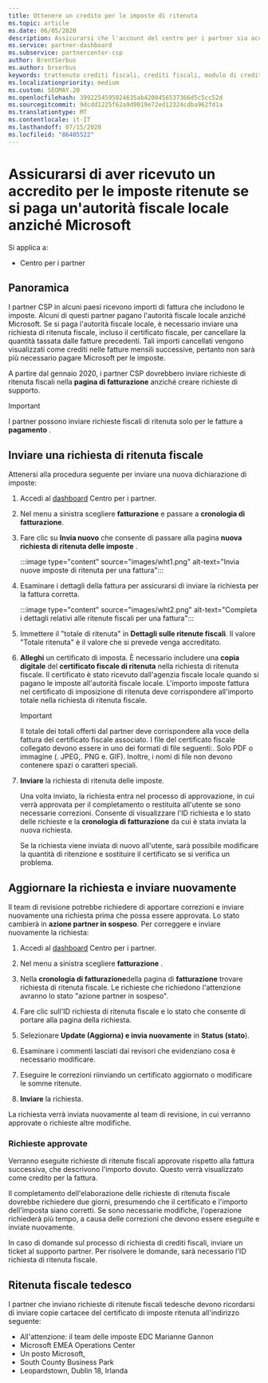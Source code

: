 ```yaml
---
title: Ottenere un credito per le imposte di ritenuta
ms.topic: article
ms.date: 06/05/2020
description: Assicurarsi che l'account del centro per i partner sia accreditato per la ritenuta fiscale creando una richiesta di ritenuta fiscale nel centro per i partner.
ms.service: partner-dashboard
ms.subservice: partnercenter-csp
author: BrentSerbus
ms.author: brserbus
keywords: trattenuto crediti fiscali, crediti fiscali, modulo di credito fiscale tedesco, certificati fiscali, crediti
ms.localizationpriority: medium
ms.custom: SEOMAY.20
ms.openlocfilehash: 3992254595024635ab4200456537366d5c5cc52d
ms.sourcegitcommit: 9dcdd1225f62a9d9019e72ed12324cdba962fd1a
ms.translationtype: MT
ms.contentlocale: it-IT
ms.lasthandoff: 07/15/2020
ms.locfileid: "86405522"
---
```

# <a name="make-sure-you-are-credited-for-withholding-tax-if-you-pay-a-local-tax-authority-instead-of-microsoft"></a>Assicurarsi di aver ricevuto un accredito per le imposte ritenute se si paga un'autorità fiscale locale anziché Microsoft

Si applica a:

- Centro per i partner

## <a name="overview"></a>Panoramica

I partner CSP in alcuni paesi ricevono importi di fattura che includono le imposte. Alcuni di questi partner pagano l'autorità fiscale locale anziché Microsoft. Se si paga l'autorità fiscale locale, è necessario inviare una richiesta di ritenuta fiscale, incluso il certificato fiscale, per cancellare la quantità tassata dalle fatture precedenti. Tali importi cancellati vengono visualizzati come crediti nelle fatture mensili successive, pertanto non sarà più necessario pagare Microsoft per le imposte.

A partire dal gennaio 2020, i partner CSP dovrebbero inviare richieste di ritenuta fiscali nella **pagina di fatturazione** anziché creare richieste di supporto.

> [!IMPORTANT]
> I partner possono inviare richieste fiscali di ritenuta solo per le fatture a **pagamento** .

## <a name="submit-a-tax-withholding-request"></a>Inviare una richiesta di ritenuta fiscale

Attenersi alla procedura seguente per inviare una nuova dichiarazione di imposte:

1. Accedi al [dashboard](https://partner.microsoft.com/dashboard/home) Centro per i partner.

2. Nel menu a sinistra scegliere **fatturazione** e passare a **cronologia di fatturazione**.

3. Fare clic su **Invia nuovo** che consente di passare alla pagina **nuova richiesta di ritenuta delle imposte** .

   :::image type="content" source="images/wht1.png" alt-text="Invia nuove imposte di ritenuta per una fattura":::

4. Esaminare i dettagli della fattura per assicurarsi di inviare la richiesta per la fattura corretta.

   :::image type="content" source="images/wht2.png" alt-text="Completa i dettagli relativi alle ritenute fiscali per una fattura":::

5. Immettere il "totale di ritenuta" in **Dettagli sulle ritenute fiscali**. Il valore "Totale ritenuta" è il valore che si prevede venga accreditato.

6. **Alleghi** un certificato di imposta. È necessario includere una **copia digitale** del **certificato fiscale di ritenuta** nella richiesta di ritenuta fiscale. Il certificato è stato ricevuto dall'agenzia fiscale locale quando si pagano le imposte all'autorità fiscale locale. L'importo imposte fattura nel certificato di imposizione di ritenuta deve corrispondere all'importo totale nella richiesta di ritenuta fiscale.

   > [!IMPORTANT]
   > Il totale dei totali offerti dal partner deve corrispondere alla voce della fattura del certificato fiscale associato. I file del certificato fiscale collegato devono essere in uno dei formati di file seguenti:. Solo PDF o immagine (. JPEG,. PNG e. GIF). Inoltre, i nomi di file non devono contenere spazi o caratteri speciali.

7. **Inviare** la richiesta di ritenuta delle imposte.

   Una volta inviato, la richiesta entra nel processo di approvazione, in cui verrà approvata per il completamento o restituita all'utente se sono necessarie correzioni. Consente di visualizzare l'ID richiesta e lo stato delle richieste e la **cronologia di fatturazione** da cui è stata inviata la nuova richiesta.

   Se la richiesta viene inviata di nuovo all'utente, sarà possibile modificare la quantità di ritenzione e sostituire il certificato se si verifica un problema.

## <a name="update-request-and-resubmit"></a>Aggiornare la richiesta e inviare nuovamente

Il team di revisione potrebbe richiedere di apportare correzioni e inviare nuovamente una richiesta prima che possa essere approvata. Lo stato cambierà in **azione partner in sospeso**. Per correggere e inviare nuovamente la richiesta:

1. Accedi al [dashboard](https://partner.microsoft.com/dashboard/home) Centro per i partner.

2. Nel menu a sinistra scegliere **fatturazione** .

3. Nella **cronologia di fatturazione**della pagina di **fatturazione** trovare richiesta di ritenuta fiscale. Le richieste che richiedono l'attenzione avranno lo stato "azione partner in sospeso".

4. Fare clic sull'ID richiesta di ritenuta fiscale e lo stato che consente di portare alla pagina della richiesta.

5. Selezionare **Update (Aggiorna) e invia nuovamente** in **Status (stato**).

6. Esaminare i commenti lasciati dai revisori che evidenziano cosa è necessario modificare.

7. Eseguire le correzioni riinviando un certificato aggiornato o modificare le somme ritenute.

8. **Inviare** la richiesta.

La richiesta verrà inviata nuovamente al team di revisione, in cui verranno approvate o richieste altre modifiche.

### <a name="approved-requests"></a>Richieste approvate

Verranno eseguite richieste di ritenute fiscali approvate rispetto alla fattura successiva, che descrivono l'importo dovuto. Questo verrà visualizzato come credito per la fattura.

Il completamento dell'elaborazione delle richieste di ritenuta fiscale dovrebbe richiedere due giorni, presumendo che il certificato e l'importo dell'imposta siano corretti. Se sono necessarie modifiche, l'operazione richiederà più tempo, a causa delle correzioni che devono essere eseguite e inviate nuovamente.

In caso di domande sul processo di richiesta di crediti fiscali, inviare un ticket al supporto partner. Per risolvere le domande, sarà necessario l'ID richiesta di ritenuta fiscale.

## <a name="german-tax-withholding"></a>Ritenuta fiscale tedesco

I partner che inviano richieste di ritenute fiscali tedesche devono ricordarsi di inviare copie cartacee del certificato di imposte ritenuta all'indirizzo seguente:

- All'attenzione: il team delle imposte EDC Marianne Gannon
- Microsoft EMEA Operations Center
- Un posto Microsoft,
- South County Business Park
- Leopardstown, Dublin 18, Irlanda
